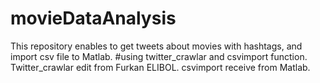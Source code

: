 # movieDataAnalysis
This repository enables to get tweets about movies with hashtags, and import csv file to Matlab.
#using twitter_crawlar and csvimport function.
Twitter_crawlar edit from Furkan ELIBOL.
csvimport receive from Matlab.

